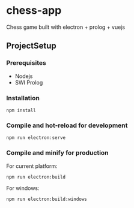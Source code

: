 # chess-app
Chess game built with electron + prolog + vuejs

## ProjectSetup

### Prerequisites

- Nodejs
- SWI Prolog

### Installation
```
npm install
```

### Compile and hot-reload for development
```
npm run electron:serve
```

### Compile and minify for production
For current platform:
```
npm run electron:build
```
For windows:
```
npm run electron:build:windows
```
